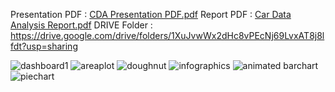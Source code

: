 Presentation PDF :
[CDA Presentation PDF.pdf](https://github.com/Mayborg121/Car_DataAnalysis_Dashboard/files/15286989/CDA.Presentation.PDF.pdf)
Report PDF :
[Car Data Analysis Report.pdf](https://github.com/Mayborg121/Car_DataAnalysis_Dashboard/files/15286996/Car.Data.Analysis.Report.pdf)
DRIVE Folder :
https://drive.google.com/drive/folders/1XuJvwWx2dHc8vPEcNj69LvxAT8j8lfdt?usp=sharing

![dashboard1](https://github.com/Mayborg121/Car_DataAnalysis_Dashboard/assets/72288591/2d517718-f891-4051-8bb3-5cce130931c5)
![areaplot](https://github.com/Mayborg121/Car_DataAnalysis_Dashboard/assets/72288591/3e7e762d-fbef-4c8f-8e83-e211a28e2286)
![doughnut](https://github.com/Mayborg121/Car_DataAnalysis_Dashboard/assets/72288591/33b7ebd5-5374-4cd8-9eee-d2334c795076)
![infographics](https://github.com/Mayborg121/Car_DataAnalysis_Dashboard/assets/72288591/2f03e2dc-190a-4631-baee-3a380fc890b8)
![animated barchart](https://github.com/Mayborg121/Car_DataAnalysis_Dashboard/assets/72288591/ea44662d-1fcc-4a5e-9c40-e9c4b2c934fb)
![piechart](https://github.com/Mayborg121/Car_DataAnalysis_Dashboard/assets/72288591/66ec99a0-3a26-4e20-a022-7ecf3ca421f8)
